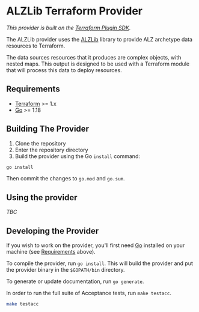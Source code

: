 # ALZLib Terraform Provider

_This provider is built on the [Terraform Plugin SDK](https://github.com/hashicorp/terraform-plugin-sdk)._

The ALZLib provider uses the [ALZLib](https://github.com/matt-FFFFFF/alzlib) library to provide ALZ archetype data resources to Terraform.

The data sources resources that it produces are complex objects, with nested maps.
This output is designed to be used with a Terraform module that will process this data to deploy resources.

## Requirements

- [Terraform](https://www.terraform.io/downloads.html) >= 1.x
- [Go](https://golang.org/doc/install) >= 1.18

## Building The Provider

1. Clone the repository
1. Enter the repository directory
1. Build the provider using the Go `install` command:

```sh
go install
```

Then commit the changes to `go.mod` and `go.sum`.

## Using the provider

_TBC_

## Developing the Provider

If you wish to work on the provider, you'll first need [Go](http://www.golang.org) installed on your machine (see [Requirements](#requirements) above).

To compile the provider, run `go install`. This will build the provider and put the provider binary in the `$GOPATH/bin` directory.

To generate or update documentation, run `go generate`.

In order to run the full suite of Acceptance tests, run `make testacc`.

```sh
make testacc
```

